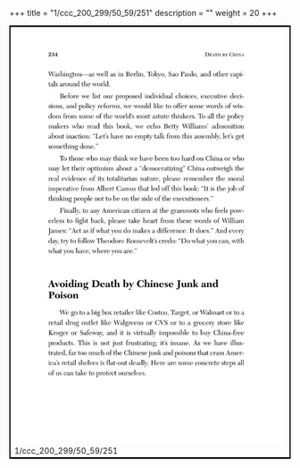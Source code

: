 +++
title = "1/ccc_200_299/50_59/251"
description = ""
weight = 20
+++

<table style="border:2px solid black;max-width:800px;max-height:800px;" 
><tr><td><img class="center-fit-jpg"
src="/jpg_/out_jpg_dbc_251.jpg"  >1/ccc_200_299/50_59/251</img></td></tr></table>